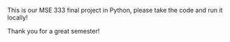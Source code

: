 This is our MSE 333 final project in Python, please take the code and run it locally!

Thank you for a great semester!
